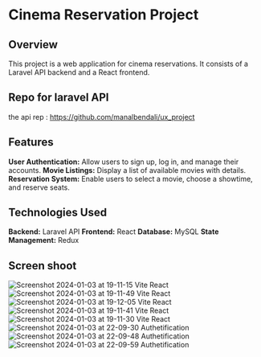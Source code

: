 # Cinema Reservation Project
## Overview
This project is a web application for cinema reservations. It consists of a Laravel API backend and a React frontend.

## Repo for laravel API 
the api rep : https://github.com/manalbendali/ux_project

## Features

**User Authentication:** Allow users to sign up, log in, and manage their accounts.
**Movie Listings:** Display a list of available movies with details.
**Reservation System:** Enable users to select a movie, choose a showtime, and reserve seats.

## Technologies Used
**Backend:** Laravel API
**Frontend:** React
**Database:** MySQL
**State Management:** Redux

## Screen shoot
![Screenshot 2024-01-03 at 19-11-15 Vite React](https://github.com/DesignToWebsite/Projet_web/assets/74991230/452116e3-3874-4de4-b190-c579f9b8eeb6)
![Screenshot 2024-01-03 at 19-11-49 Vite React](https://github.com/DesignToWebsite/Projet_web/assets/74991230/7b7ffbb7-fc1e-46c2-9a1d-358f8c93e0e2)
![Screenshot 2024-01-03 at 19-12-05 Vite React](https://github.com/DesignToWebsite/Projet_web/assets/74991230/dc1b8cac-c4e1-41a9-aece-6675c1464fbc)
![Screenshot 2024-01-03 at 19-11-41 Vite React](https://github.com/DesignToWebsite/Projet_web/assets/74991230/c2ea2775-eed8-4d88-82b7-fcbd808ef243)
![Screenshot 2024-01-03 at 19-11-30 Vite React](https://github.com/DesignToWebsite/Projet_web/assets/74991230/7bf4caeb-b381-41b9-a198-13dc2c6967c2)
![Screenshot 2024-01-03 at 22-09-30 Authetification](https://github.com/DesignToWebsite/Projet_web/assets/132018368/f383ad1a-e1cc-4453-8f70-542c97a76a47)
![Screenshot 2024-01-03 at 22-09-48 Authetification](https://github.com/DesignToWebsite/Projet_web/assets/132018368/4d41db3e-1a6f-4a8c-989f-11000f6ce0e9)
![Screenshot 2024-01-03 at 22-09-59 Authetification](https://github.com/DesignToWebsite/Projet_web/assets/132018368/dca68f3a-29b9-4f04-84e4-8541bf22b88c)


